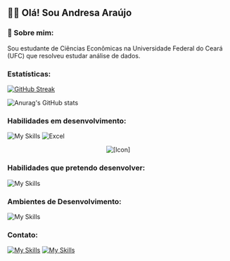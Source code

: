 ##  👋🏻 Olá! Sou Andresa Araújo
### 🌟 Sobre mim:
Sou estudante de Ciências Econômicas na Universidade Federal do Ceará (UFC) que resolveu estudar análise de dados.

### Estatísticas:

[![GitHub Streak](https://streak-stats.demolab.com/?user=andresa-araujo19&theme=dracula&locale=pt-br)](https://git.io/streak-stats)

![Anurag's GitHub stats](https://github-readme-stats.vercel.app/api?username=andresa-araujo19&show_icons=true&theme=dracula&locale=pt-br)

### Habilidades em desenvolvimento:
![My Skills](https://skillicons.dev/icons?i=py,r)
![Excel](https://img.shields.io/badge/Microsoft_Excel-217346?style=for-the-badge&logo=microsoft-excel&logoColor=white)

<div align="center">
  <img alt="[Icon]" height="[Height]" width="[Width]" src="https://github.com/gui-bus/TechIcons/blob/main/[Theme]/[Icon].svg"> 
</div>

### Habilidades que pretendo desenvolver:
![My Skills](https://skillicons.dev/icons?i=mysql)

### Ambientes de Desenvolvimento:
![My Skills](https://skillicons.dev/icons?i=pycharm,vscode,rstudio)

### Contato:
[![My Skills](https://skillicons.dev/icons?i=gmail)](mailto:araujoandresa58@gmail.com)
[![My Skills](https://skillicons.dev/icons?i=linkedin)](https://www.linkedin.com/in/andresa-araújo)

